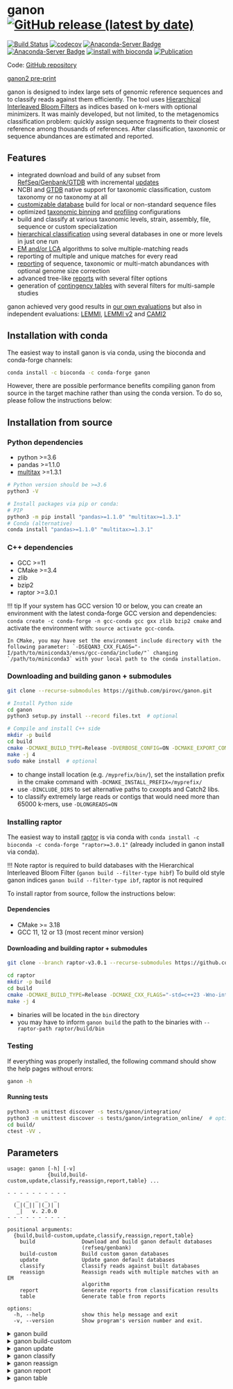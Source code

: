 # ganon [![GitHub release (latest by date)](https://img.shields.io/github/v/release/pirovc/ganon)](https://github.com/pirovc/ganon)

[![Build Status](https://travis-ci.com/pirovc/ganon.svg?branch=master)](https://travis-ci.com/pirovc/ganon) [![codecov](https://codecov.io/gh/pirovc/ganon/branch/master/graph/badge.svg)](https://codecov.io/gh/pirovc/ganon) [![Anaconda-Server Badge](https://anaconda.org/bioconda/ganon/badges/downloads.svg)](https://anaconda.org/bioconda/ganon) [![Anaconda-Server Badge](https://anaconda.org/bioconda/ganon/badges/platforms.svg)](https://anaconda.org/bioconda/ganon) [![install with bioconda](https://img.shields.io/badge/install%20with-bioconda-brightgreen.svg?style=flat)](http://bioconda.github.io/recipes/ganon/README.html) [![Publication](https://img.shields.io/badge/DOI-10.1101%2F406017-blue)](https://dx.doi.org/10.1093/bioinformatics/btaa458) 

Code: [GitHub repository](https://github.com/pirovc/ganon)

[ganon2 pre-print](https://www.biorxiv.org/content/10.1101/2023.12.07.570547)

ganon is designed to index large sets of genomic reference sequences and to classify reads against them efficiently. The tool uses [Hierarchical Interleaved Bloom Filters](https://doi.org/10.1186/s13059-023-02971-4) as indices based on k-mers with optional minimizers. It was mainly developed, but not limited, to the metagenomics classification problem: quickly assign sequence fragments to their closest reference among thousands of references. After classification, taxonomic or sequence abundances are estimated and reported.

## Features

- integrated download and build of any subset from [RefSeq/Genbank/GTDB](default_databases/#refseq-and-genbank) with incremental [updates](default_databases/#update-ganon-update)
- NCBI and [GTDB](default_databases/#gtdb) native support for taxonomic classification, custom taxonomy or no taxonomy at all
- [customizable database](custom_databases/) build for local or non-standard sequence files
- optimized [taxonomic binning](classification/#binning) and [profiling](classification/#profiling) configurations
- build and classify at various taxonomic levels, strain, assembly, file, sequence or custom specialization
- [hierarchical classification](classification/#multiple-and-hierarchical-classification) using several databases in one or more levels in just one run
- [EM and/or LCA](classification/#reads-with-multiple-matches) algorithms to solve multiple-matching reads
- reporting of multiple and unique matches for every read
- [reporting](reports/#report-type-report-type) of sequence, taxonomic or multi-match abundances with optional genome size correction
- advanced tree-like [reports](reports) with several filter options
- generation of [contingency tables](table/) with several filters for multi-sample studies

ganon achieved very good results in [our own evaluations](https://dx.doi.org/10.1093/bioinformatics/btaa458) but also in independent evaluations: [LEMMI](https://lemmi-v1.ezlab.org/), [LEMMI v2](https://lemmi.ezlab.org/) and [CAMI2](https://dx.doi.org/10.1038/s41592-022-01431-4)

## Installation with conda

The easiest way to install ganon is via conda, using the bioconda and conda-forge channels:

```bash
conda install -c bioconda -c conda-forge ganon
```

However, there are possible performance benefits compiling ganon from source in the target machine rather than using the conda version. To do so, please follow the instructions below:

## Installation from source

### Python dependencies

- python >=3.6
- pandas >=1.1.0
- [multitax](https://github.com/pirovc/multitax) >=1.3.1

```bash
# Python version should be >=3.6
python3 -V

# Install packages via pip or conda:
# PIP
python3 -m pip install "pandas>=1.1.0" "multitax>=1.3.1"
# Conda (alternative)
conda install "pandas>=1.1.0" "multitax>=1.3.1"
```
### C++ dependencies

- GCC >=11
- CMake >=3.4
- zlib
- bzip2
- raptor >=3.0.1

!!! tip
    If your system has GCC version 10 or below, you can create an environment with the latest conda-forge GCC version and dependencies: `conda create -c conda-forge -n gcc-conda gcc gxx zlib bzip2 cmake` and activate the environment with: `source activate gcc-conda`.

    In CMake, you may have set the environment include directory with the following parameter: `-DSEQAN3_CXX_FLAGS="-I/path/to/miniconda3/envs/gcc-conda/include/"` changing `/path/to/miniconda3` with your local path to the conda installation.

### Downloading and building ganon + submodules

```bash
git clone --recurse-submodules https://github.com/pirovc/ganon.git
```
  
```bash
# Install Python side
cd ganon
python3 setup.py install --record files.txt  # optional

# Compile and install C++ side
mkdir -p build
cd build
cmake -DCMAKE_BUILD_TYPE=Release -DVERBOSE_CONFIG=ON -DCMAKE_EXPORT_COMPILE_COMMANDS=ON -DCONDA=OFF -DLONGREADS=OFF ..
make -j 4
sudo make install  # optional
```

- to change install location (e.g. `/myprefix/bin/`), set the installation prefix in the cmake command with `-DCMAKE_INSTALL_PREFIX=/myprefix/ `
- use `-DINCLUDE_DIRS` to set alternative paths to cxxopts and Catch2 libs.
- to classify extremely large reads or contigs that would need more than 65000 k-mers, use `-DLONGREADS=ON`

### Installing raptor

The easiest way to install [raptor](https://github.com/seqan/raptor) is via conda with `conda install -c bioconda -c conda-forge "raptor>=3.0.1"` (already included in ganon install via conda).

!!! Note
    raptor is required to build databases with the Hierarchical Interleaved Bloom Filter (`ganon build --filter-type hibf`)
    To build old style ganon indices `ganon build --filter-type ibf`, raptor is not required

To install raptor from source, follow the instructions below:

#### Dependencies
 
 - CMake >= 3.18
 - GCC 11, 12 or 13 (most recent minor version)

#### Downloading and building raptor + submodules

```bash
git clone --branch raptor-v3.0.1 --recurse-submodules https://github.com/seqan/raptor
```

```bash
cd raptor
mkdir -p build
cd build
cmake -DCMAKE_BUILD_TYPE=Release -DCMAKE_CXX_FLAGS="-std=c++23 -Wno-interference-size" ..
make -j 4
```

- binaries will be located in the `bin` directory
- you may have to inform `ganon build` the path to the binaries with `--raptor-path raptor/build/bin`

### Testing

If everything was properly installed, the following command should show the help pages without errors:

```bash
ganon -h
```

#### Running tests

```bash
python3 -m unittest discover -s tests/ganon/integration/
python3 -m unittest discover -s tests/ganon/integration_online/  # optional - downloads large files
cd build/
ctest -VV .
```

## Parameters

```
usage: ganon [-h] [-v]
             {build,build-custom,update,classify,reassign,report,table} ...

- - - - - - - - - -
   _  _  _  _  _   
  (_|(_|| |(_)| |  
   _|   v. 2.0.0
- - - - - - - - - -

positional arguments:
  {build,build-custom,update,classify,reassign,report,table}
    build               Download and build ganon default databases
                        (refseq/genbank)
    build-custom        Build custom ganon databases
    update              Update ganon default databases
    classify            Classify reads against built databases
    reassign            Reassign reads with multiple matches with an EM
                        algorithm
    report              Generate reports from classification results
    table               Generate table from reports

options:
  -h, --help            show this help message and exit
  -v, --version         Show program's version number and exit.
```

<details>
  <summary>ganon build</summary>

```
usage: ganon build [-h] [-g [...]] [-a [...]] [-l] [-b [...]] [-o] [-c] [-r] [-u] [-m [...]] [-z [...]]
                   [--skip-genome-size] -d DB_PREFIX [-x] [-t] [-p] [-k] [-w] [-s] [-f] [-j] [-y] [-v] [--restart]
                   [--verbose] [--quiet] [--write-info-file]

options:
  -h, --help            show this help message and exit

required arguments:
  -g [ ...], --organism-group [ ...]
                        One or more organism groups to download [archaea, bacteria, fungi, human, invertebrate,
                        metagenomes, other, plant, protozoa, vertebrate_mammalian, vertebrate_other, viral]. Mutually
                        exclusive --taxid (default: None)
  -a [ ...], --taxid [ ...]
                        One or more taxonomic identifiers to download. e.g. 562 (-x ncbi) or 's__Escherichia coli' (-x
                        gtdb). Mutually exclusive --organism-group (default: None)
  -d DB_PREFIX, --db-prefix DB_PREFIX
                        Database output prefix (default: None)

database arguments:
  -l , --level          Highest level to build the database. Options: any available taxonomic rank [species, genus,
                        ...], 'leaves' for taxonomic leaves or 'assembly' for a assembly/strain based analysis (default:
                        species)

download arguments:
  -b [ ...], --source [ ...]
                        Source to download [refseq, genbank] (default: ['refseq'])
  -o , --top            Download limited assemblies for each taxa. 0 for all. (default: 0)
  -c, --complete-genomes
                        Download only sub-set of complete genomes (default: False)
  -r, --representative-genomes
                        Download only sub-set of representative genomes (default: False)
  -u , --genome-updater 
                        Additional genome_updater parameters (https://github.com/pirovc/genome_updater) (default: None)
  -m [ ...], --taxonomy-files [ ...]
                        Specific files for taxonomy - otherwise files will be downloaded (default: None)
  -z [ ...], --genome-size-files [ ...]
                        Specific files for genome size estimation - otherwise files will be downloaded (default: None)
  --skip-genome-size    Do not attempt to get genome sizes. Activate this option when using sequences not representing
                        full genomes. (default: False)

important arguments:
  -x , --taxonomy       Set taxonomy to enable taxonomic classification, lca and reports [ncbi, gtdb, skip] (default:
                        ncbi)
  -t , --threads 

advanced arguments:
  -p , --max-fp         Max. false positive for bloom filters. Mutually exclusive --filter-size. Defaults to 0.001 with
                        --filter-type hibf or 0.05 with --filter-type ibf. (default: None)
  -k , --kmer-size      The k-mer size to split sequences. (default: 19)
  -w , --window-size    The window-size to build filter with minimizers. (default: 31)
  -s , --hash-functions 
                        The number of hash functions for the interleaved bloom filter [0-5]. 0 to detect optimal value.
                        (default: 4)
  -f , --filter-size    Fixed size for filter in Megabytes (MB). Mutually exclusive --max-fp. Only valid for --filter-
                        type ibf. (default: 0)
  -j , --mode           Create smaller or faster filters at the cost of classification speed or database size,
                        respectively [avg, smaller, smallest, faster, fastest]. If --filter-size is used,
                        smaller/smallest refers to the false positive rate. By default, an average value is calculated
                        to balance classification speed and database size. Only valid for --filter-type ibf. (default:
                        avg)
  -y , --min-length     Skip sequences smaller then value defined. 0 to not skip any sequence. Only valid for --filter-
                        type ibf. (default: 0)
  -v , --filter-type    Variant of bloom filter to use [hibf, ibf]. hibf requires raptor >= v3.0.1 installed or binary
                        path set with --raptor-path. --mode, --filter-size and --min-length will be ignored with hibf.
                        hibf will set --max-fp 0.001 as default. (default: hibf)

optional arguments:
  --restart             Restart build/update from scratch, do not try to resume from the latest possible step.
                        {db_prefix}_files/ will be deleted if present. (default: False)
  --verbose             Verbose output mode (default: False)
  --quiet               Quiet output mode (default: False)
  --write-info-file     Save copy of target info generated to {db_prefix}.info.tsv. Can be re-used as --input-file for
                        further attempts. (default: False)
```

</details>

<details>
  <summary>ganon build-custom</summary>

```
usage: ganon build-custom [-h] [-i [...]] [-e] [-c] [-n] [-a] [-l] [-m [...]] [-z [...]] [--skip-genome-size] [-r [...]]
                          [-q [...]] -d DB_PREFIX [-x] [-t] [-p] [-k] [-w] [-s] [-f] [-j] [-y] [-v] [--restart]
                          [--verbose] [--quiet] [--write-info-file]

options:
  -h, --help            show this help message and exit

required arguments:
  -i [ ...], --input [ ...]
                        Input file(s) and/or folder(s). Mutually exclusive --input-file. (default: None)
  -e , --input-extension 
                        Required if --input contains folder(s). Wildcards/Shell Expansions not supported (e.g. *).
                        (default: fna.gz)
  -c, --input-recursive
                        Look for files recursively in folder(s) provided with --input (default: False)
  -d DB_PREFIX, --db-prefix DB_PREFIX
                        Database output prefix (default: None)

custom arguments:
  -n , --input-file     Manually set information for input files: file <tab> [target <tab> node <tab> specialization
                        <tab> specialization name]. target is the sequence identifier if --input-target sequence (file
                        can be repeated for multiple sequences). if --input-target file and target is not set, filename
                        is used. node is the taxonomic identifier. Mutually exclusive --input (default: None)
  -a , --input-target   Target to use [file, sequence]. By default: 'file' if multiple input files are provided or
                        --input-file is set, 'sequence' if a single file is provided. Using 'file' is recommended and
                        will speed-up the building process (default: None)
  -l , --level          Use a specialized target to build the database. By default, --level is the --input-target.
                        Options: any available taxonomic rank [species, genus, ...] or 'leaves' (requires --taxonomy).
                        Further specialization options [assembly, custom]. assembly will retrieve and use the assembly
                        accession and name. custom requires and uses the specialization field in the --input-file.
                        (default: None)
  -m [ ...], --taxonomy-files [ ...]
                        Specific files for taxonomy - otherwise files will be downloaded (default: None)
  -z [ ...], --genome-size-files [ ...]
                        Specific files for genome size estimation - otherwise files will be downloaded (default: None)
  --skip-genome-size    Do not attempt to get genome sizes. Activate this option when using sequences not representing
                        full genomes. (default: False)

ncbi arguments:
  -r [ ...], --ncbi-sequence-info [ ...]
                        Uses NCBI e-utils webservices or downloads accession2taxid files to extract target information.
                        [eutils, nucl_gb, nucl_wgs, nucl_est, nucl_gss, pdb, prot, dead_nucl, dead_wgs, dead_prot or one
                        or more accession2taxid files from https://ftp.ncbi.nlm.nih.gov/pub/taxonomy/accession2taxid/].
                        By default uses e-utils up-to 50000 sequences or downloads nucl_gb nucl_wgs otherwise. (default:
                        [])
  -q [ ...], --ncbi-file-info [ ...]
                        Downloads assembly_summary files to extract target information. [refseq, genbank,
                        refseq_historical, genbank_historical or one or more assembly_summary files from
                        https://ftp.ncbi.nlm.nih.gov/genomes/] (default: ['refseq', 'genbank'])

important arguments:
  -x , --taxonomy       Set taxonomy to enable taxonomic classification, lca and reports [ncbi, gtdb, skip] (default:
                        ncbi)
  -t , --threads 

advanced arguments:
  -p , --max-fp         Max. false positive for bloom filters. Mutually exclusive --filter-size. Defaults to 0.001 with
                        --filter-type hibf or 0.05 with --filter-type ibf. (default: None)
  -k , --kmer-size      The k-mer size to split sequences. (default: 19)
  -w , --window-size    The window-size to build filter with minimizers. (default: 31)
  -s , --hash-functions 
                        The number of hash functions for the interleaved bloom filter [0-5]. 0 to detect optimal value.
                        (default: 4)
  -f , --filter-size    Fixed size for filter in Megabytes (MB). Mutually exclusive --max-fp. Only valid for --filter-
                        type ibf. (default: 0)
  -j , --mode           Create smaller or faster filters at the cost of classification speed or database size,
                        respectively [avg, smaller, smallest, faster, fastest]. If --filter-size is used,
                        smaller/smallest refers to the false positive rate. By default, an average value is calculated
                        to balance classification speed and database size. Only valid for --filter-type ibf. (default:
                        avg)
  -y , --min-length     Skip sequences smaller then value defined. 0 to not skip any sequence. Only valid for --filter-
                        type ibf. (default: 0)
  -v , --filter-type    Variant of bloom filter to use [hibf, ibf]. hibf requires raptor >= v3.0.1 installed or binary
                        path set with --raptor-path. --mode, --filter-size and --min-length will be ignored with hibf.
                        hibf will set --max-fp 0.001 as default. (default: hibf)

optional arguments:
  --restart             Restart build/update from scratch, do not try to resume from the latest possible step.
                        {db_prefix}_files/ will be deleted if present. (default: False)
  --verbose             Verbose output mode (default: False)
  --quiet               Quiet output mode (default: False)
  --write-info-file     Save copy of target info generated to {db_prefix}.info.tsv. Can be re-used as --input-file for
                        further attempts. (default: False)
```

</details>

<details>
  <summary>ganon update</summary>

```
usage: ganon update [-h] -d DB_PREFIX [-o] [-t] [--restart] [--verbose] [--quiet] [--write-info-file]

options:
  -h, --help            show this help message and exit

required arguments:
  -d DB_PREFIX, --db-prefix DB_PREFIX
                        Existing database input prefix (default: None)

important arguments:
  -o , --output-db-prefix 
                        Output database prefix. By default will be the same as --db-prefix and overwrite files (default:
                        None)
  -t , --threads 

optional arguments:
  --restart             Restart build/update from scratch, do not try to resume from the latest possible step.
                        {db_prefix}_files/ will be deleted if present. (default: False)
  --verbose             Verbose output mode (default: False)
  --quiet               Quiet output mode (default: False)
  --write-info-file     Save copy of target info generated to {db_prefix}.info.tsv. Can be re-used as --input-file for
                        further attempts. (default: False)
```

</details>

<details>
  <summary>ganon classify</summary>

```
usage: ganon classify [-h] -d [DB_PREFIX ...] [-s [reads.fq[.gz] ...]] [-p [reads.1.fq[.gz] reads.2.fq[.gz] ...]]
                      [-c [...]] [-e [...]] [-m] [--ranks [...]] [--min-count] [--report-type] [--skip-report] [-o]
                      [--output-one] [--output-all] [--output-unclassified] [--output-single] [-t] [-b] [-f [...]]
                      [-l [...]] [--verbose] [--quiet]

options:
  -h, --help            show this help message and exit

required arguments:
  -d [DB_PREFIX ...], --db-prefix [DB_PREFIX ...]
                        Database input prefix[es] (default: None)
  -s [reads.fq[.gz] ...], --single-reads [reads.fq[.gz] ...]
                        Multi-fastq[.gz] file[s] to classify (default: None)
  -p [reads.1.fq[.gz] reads.2.fq[.gz] ...], --paired-reads [reads.1.fq[.gz] reads.2.fq[.gz] ...]
                        Multi-fastq[.gz] pairs of file[s] to classify (default: None)

cutoff/filter arguments:
  -c [ ...], --rel-cutoff [ ...]
                        Min. percentage of a read (set of k-mers) shared with a reference necessary to consider a match.
                        Generally used to remove low similarity matches. Single value or one per database (e.g. 0.7 1
                        0.25). 0 for no cutoff (default: [0.75])
  -e [ ...], --rel-filter [ ...]
                        Additional relative percentage of matches (relative to the best match) to keep. Generally used
                        to keep top matches above cutoff. Single value or one per hierarchy (e.g. 0.1 0). 1 for no
                        filter (default: [0.1])

post-processing/report arguments:
  -m , --multiple-matches 
                        Method to solve reads with multiple matches [em, lca, skip]. em -> expectation maximization
                        algorithm based on unique matches. lca -> lowest common ancestor based on taxonomy. The EM
                        algorithm can be executed later with 'ganon reassign' using the .all file (--output-all).
                        (default: em)
  --ranks [ ...]        Ranks to report taxonomic abundances (.tre). empty will report default ranks [superkingdom,
                        phylum, class, order, family, genus, species, assembly]. (default: [])
  --min-count           Minimum percentage/counts to report an taxa (.tre) [use values between 0-1 for percentage, >1
                        for counts] (default: 5e-05)
  --report-type         Type of report (.tre) [abundance, reads, matches, dist, corr]. More info in 'ganon report'.
                        (default: abundance)
  --skip-report         Disable tree-like report (.tre) at the end of classification. Can be done later with 'ganon
                        report'. (default: False)

output arguments:
  -o , --output-prefix 
                        Output prefix for output (.rep) and tree-like report (.tre). Empty to output to STDOUT (only
                        .rep) (default: None)
  --output-one          Output a file with one match for each read (.one) either an unique match or a result from the EM
                        or a LCA algorithm (--multiple-matches) (default: False)
  --output-all          Output a file with all unique and multiple matches (.all) (default: False)
  --output-unclassified
                        Output a file with unclassified read headers (.unc) (default: False)
  --output-single       When using multiple hierarchical levels, output everything in one file instead of one per
                        hierarchy (default: False)

other arguments:
  -t , --threads        Number of sub-processes/threads to use (default: 1)
  -b, --binning         Optimized parameters for binning (--rel-cutoff 0.25 --rel-filter 0 --min-count 0 --report-type
                        reads). Will report sequence abundances (.tre) instead of tax. abundance. (default: False)
  -f [ ...], --fpr-query [ ...]
                        Max. false positive of a query to accept a match. Applied after --rel-cutoff and --rel-filter.
                        Generally used to remove false positives matches querying a database build with large --max-fp.
                        Single value or one per hierarchy (e.g. 0.1 0). 1 for no filter (default: [1e-05])
  -l [ ...], --hierarchy-labels [ ...]
                        Hierarchy definition of --db-prefix files to be classified. Can also be a string, but input will
                        be sorted to define order (e.g. 1 1 2 3). The default value reported without hierarchy is 'H1'
                        (default: None)
  --verbose             Verbose output mode (default: False)
  --quiet               Quiet output mode (default: False)
```

</details>

<details>
  <summary>ganon reassign</summary>

```
usage: ganon reassign [-h] -i  -o OUTPUT_PREFIX [-e] [-s] [--remove-all] [--skip-one] [--verbose] [--quiet]

options:
  -h, --help            show this help message and exit

required arguments:
  -i , --input-prefix   Input prefix to find files from ganon classify (.all and optionally .rep) (default: None)
  -o OUTPUT_PREFIX, --output-prefix OUTPUT_PREFIX
                        Output prefix for reassigned file (.one and optionally .rep). In case of multiple files, the
                        base input filename will be appended at the end of the output file 'output_prefix +
                        FILENAME.out' (default: None)

EM arguments:
  -e , --max-iter       Max. number of iterations for the EM algorithm. If 0, will run until convergence (check
                        --threshold) (default: 10)
  -s , --threshold      Convergence threshold limit to stop the EM algorithm. (default: 0)

other arguments:
  --remove-all          Remove input file (.all) after processing. (default: False)
  --skip-one            Do not write output file (.one) after processing. (default: False)
  --verbose             Verbose output mode (default: False)
  --quiet               Quiet output mode (default: False)
```

</details>

<details>
  <summary>ganon report</summary>

```
usage: ganon report [-h] -i [...] [-e INPUT_EXTENSION] -o OUTPUT_PREFIX [-d [...]] [-x] [-m [...]] [-z [...]]
                    [--skip-genome-size] [-f] [-t] [-r [...]] [-s] [-a] [-y] [-p [...]] [-k [...]] [-c] [--verbose]
                    [--quiet] [--min-count] [--max-count] [--names [...]] [--names-with [...]] [--taxids [...]]

options:
  -h, --help            show this help message and exit

required arguments:
  -i [ ...], --input [ ...]
                        Input file(s) and/or folder(s). '.rep' file(s) from ganon classify. (default: None)
  -e INPUT_EXTENSION, --input-extension INPUT_EXTENSION
                        Required if --input contains folder(s). Wildcards/Shell Expansions not supported (e.g. *).
                        (default: rep)
  -o OUTPUT_PREFIX, --output-prefix OUTPUT_PREFIX
                        Output prefix for report file 'output_prefix.tre'. In case of multiple files, the base input
                        filename will be appended at the end of the output file 'output_prefix + FILENAME.tre' (default:
                        None)

db/tax arguments:
  -d [ ...], --db-prefix [ ...]
                        Database prefix(es) used for classification. Only '.tax' file(s) are required. If not provided,
                        new taxonomy will be downloaded. Mutually exclusive with --taxonomy. (default: [])
  -x , --taxonomy       Taxonomy database to use [ncbi, gtdb, skip]. Mutually exclusive with --db-prefix. (default:
                        ncbi)
  -m [ ...], --taxonomy-files [ ...]
                        Specific files for taxonomy - otherwise files will be downloaded (default: None)
  -z [ ...], --genome-size-files [ ...]
                        Specific files for genome size estimation - otherwise files will be downloaded (default: None)
  --skip-genome-size    Do not attempt to get genome sizes. Valid only without --db-prefix. Activate this option when
                        using sequences not representing full genomes. (default: False)

output arguments:
  -f , --output-format 
                        Output format [text, tsv, csv, bioboxes]. text outputs a tabulated formatted text file for
                        better visualization. bioboxes is the the CAMI challenge profiling format (only
                        percentage/abundances are reported). (default: tsv)
  -t , --report-type    Type of report [abundance, reads, matches, dist, corr]. 'abundance' -> tax. abundance (re-
                        distribute read counts and correct by genome size), 'reads' -> sequence abundance, 'matches' ->
                        report all unique and shared matches, 'dist' -> like reads with re-distribution of shared read
                        counts only, 'corr' -> like abundance without re-distribution of shared read counts (default:
                        abundance)
  -r [ ...], --ranks [ ...]
                        Ranks to report ['', 'all', custom list]. 'all' for all possible ranks. empty for default ranks
                        [superkingdom, phylum, class, order, family, genus, species, assembly]. (default: [])
  -s , --sort           Sort report by [rank, lineage, count, unique]. Default: rank (with custom --ranks) or lineage
                        (with --ranks all) (default: )
  -a, --no-orphan       Omit orphan nodes from the final report. Otherwise, orphan nodes (= nodes not found in the
                        db/tax) are reported as 'na' with root as direct parent. (default: False)
  -y, --split-hierarchy
                        Split output reports by hierarchy (from ganon classify --hierarchy-labels). If activated, the
                        output files will be named as '{output_prefix}.{hierarchy}.tre' (default: False)
  -p [ ...], --skip-hierarchy [ ...]
                        One or more hierarchies to skip in the report (from ganon classify --hierarchy-labels) (default:
                        [])
  -k [ ...], --keep-hierarchy [ ...]
                        One or more hierarchies to keep in the report (from ganon classify --hierarchy-labels) (default:
                        [])
  -c , --top-percentile 
                        Top percentile filter, based on percentage/relative abundance. Applied only at default ranks
                        [superkingdom, phylum, class, order, family, genus, species, assembly] (default: 0)

optional arguments:
  --verbose             Verbose output mode (default: False)
  --quiet               Quiet output mode (default: False)

filter arguments:
  --min-count           Minimum number/percentage of counts to keep an taxa [values between 0-1 for percentage, >1
                        specific number] (default: 0)
  --max-count           Maximum number/percentage of counts to keep an taxa [values between 0-1 for percentage, >1
                        specific number] (default: 0)
  --names [ ...]        Show only entries matching exact names of the provided list (default: [])
  --names-with [ ...]   Show entries containing full or partial names of the provided list (default: [])
  --taxids [ ...]       One or more taxids to report (including children taxa) (default: [])
```

</details>

<details>
  <summary>ganon table</summary>

```
usage: ganon table [-h] -i [...] [-e] -o OUTPUT_FILE [-l] [-f] [-t] [-a] [-m] [-r] [-n] [--header]
                   [--unclassified-label] [--filtered-label] [--skip-zeros] [--transpose] [--verbose] [--quiet]
                   [--min-count] [--max-count] [--names [...]] [--names-with [...]] [--taxids [...]]

options:
  -h, --help            show this help message and exit

required arguments:
  -i [ ...], --input [ ...]
                        Input file(s) and/or folder(s). '.tre' file(s) from ganon report. (default: None)
  -e , --input-extension 
                        Required if --input contains folder(s). Wildcards/Shell Expansions not supported (e.g. *).
                        (default: tre)
  -o OUTPUT_FILE, --output-file OUTPUT_FILE
                        Output filename for the table (default: None)

output arguments:
  -l , --output-value   Output value on the table [percentage, counts]. percentage values are reported between [0-1]
                        (default: counts)
  -f , --output-format 
                        Output format [tsv, csv] (default: tsv)
  -t , --top-sample     Top hits of each sample individually (default: 0)
  -a , --top-all        Top hits of all samples (ranked by percentage) (default: 0)
  -m , --min-frequency 
                        Minimum number/percentage of files containing an taxa to keep the taxa [values between 0-1 for
                        percentage, >1 specific number] (default: 0)
  -r , --rank           Define specific rank to report. Empty will report all ranks. (default: None)
  -n, --no-root         Do not report root node entry and lineage. Direct and shared matches to root will be accounted
                        as unclassified (default: False)
  --header              Header information [name, taxid, lineage] (default: name)
  --unclassified-label 
                        Add column with unclassified count/percentage with the chosen label. May be the same as
                        --filtered-label (e.g. unassigned) (default: None)
  --filtered-label      Add column with filtered count/percentage with the chosen label. May be the same as
                        --unclassified-label (e.g. unassigned) (default: None)
  --skip-zeros          Do not print lines with only zero count/percentage (default: False)
  --transpose           Transpose output table (taxa as cols and files as rows) (default: False)

optional arguments:
  --verbose             Verbose output mode (default: False)
  --quiet               Quiet output mode (default: False)

filter arguments:
  --min-count           Minimum number/percentage of counts to keep an taxa [values between 0-1 for percentage, >1
                        specific number] (default: 0)
  --max-count           Maximum number/percentage of counts to keep an taxa [values between 0-1 for percentage, >1
                        specific number] (default: 0)
  --names [ ...]        Show only entries matching exact names of the provided list (default: [])
  --names-with [ ...]   Show entries containing full or partial names of the provided list (default: [])
  --taxids [ ...]       One or more taxids to report (including children taxa) (default: [])
```

</details>
